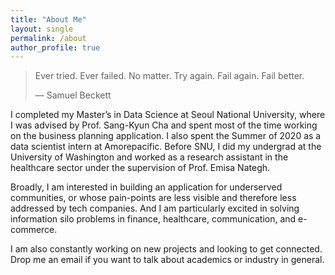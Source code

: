 ```yaml
---
title: "About Me"
layout: single
permalink: /about
author_profile: true
---
```


<blockquote class="blockquote">
  <p class="mb-0">Ever tried. Ever failed. No matter. Try again. Fail again. Fail better.</p>
  <!-- <footer class="blockquote-footer">- Samuel Beckett</footer> -->
  <figcaption>— Samuel Beckett</figcaption>
</blockquote>


I completed my Master’s in Data Science at Seoul National University, where I was advised by Prof. Sang-Kyun Cha and spent most of the time working on the business planning application. I also spent the Summer of 2020 as a data scientist intern at Amorepacific. Before SNU, I did my undergrad at the University of Washington and worked as a research assistant in the healthcare sector under the supervision of Prof. Emisa Nategh.

Broadly, I am interested in building an application for underserved communities, or whose pain-points are less visible and therefore less addressed by tech companies. And I am particularly excited in solving information silo problems in finance, healthcare, communication, and e-commerce. 

I am also constantly working on new projects and looking to get connected. Drop me an email if you want to talk about academics or industry in general.